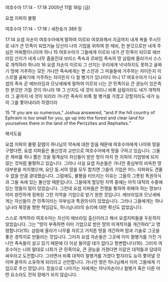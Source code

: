 여호수아 17:14 - 17:18 
2005년 11월 18일 (금)

요셉 지파의 불평



여호수아 17:14 - 17:18 / 새찬송가 389 장


17:14 요셉 자손이 여호수아에게 말하여 이르되 여호와께서 지금까지 내게 복을 주시므로 내가 큰 민족이 되었거늘 당신이 나의 기업을 위하여 한 제비, 한 분깃으로만 내게 주심은 어찌함이니이까 하니 15 여호수아가 그들에게 이르되 네가 큰 민족이 되므로 에브라임 산지가 네게 너무 좁을진대 브리스 족속과 르바임 족속의 땅 삼림에 올라가서 스스로 개척하라 하니라 16 요셉 자손이 이르되 그 산지는 우리에게 넉넉하지도 못하고 골짜기 땅에 거주하는 모든 가나안 족속에게는 벧 스안과 그 마을들에 거주하는 자이든지 이스르엘 골짜기에 거주하는 자이든지 다 철 병거가 있나이다 하니 17 여호수아가 다시 요셉의 족속 곧 에브라임과 므낫세에게 말하여 이르되 너는 큰 민족이요 큰 권능이 있은즉 한 분깃만 가질 것이 아니라 18 그 산지도 네 것이 되리니 비록 삼림이라도 네가 개척하라 그 끝까지 네 것이 되리라 가나안 족속이 비록 철 병거를 가졌고 강할지라도 네가 능히 그를 쫓아내리라 하였더라 

15 “If you are so numerous,” Joshua answered, “and if the hill country of Ephraim is too small for you, go up into the forest and clear land for yourselves there in the land of the Perizzites and Rephaites.”

해석도움





요셉 지파의 불평 
갈렙이 하나님의 약속에 대한 믿음 때문에 여호수아에게 나아와 땅을 구했다면, 요셉 지파들은 불신앙과 교만으로 여호수아에게 땅을 구하고 있습니다. 그들은 제비를 하나 뽑은 것을 핑계삼아 자신들이 받은 땅이 마치 한 지파의 기업밖에 되지 않는 것처럼 불평하고 있습니다. 그러나 사실 요셉 자손들은 가나안 중심부의 비옥한 땅 대부분을 차지했으며, 요단 동.서의 땅을 모두 합치면 그들의 기업은 어느 지파와도 견줄 수 없을 만큼 광대했습니다. 그럼에도, 불평을 터뜨리는 이유는 그들의 그릇된 특권의식과 그들 속에 있는 불신앙 때문입니다. 그들에게 할당된 지역 중에는 아직 대적의 수중에 있는 땅들이 많이 있었습니다. 그런데 요셉 지파들은 전쟁을 통하여 취해야 하는 땅보다 이미 완전하게 정복된 그런 지역을 기업으로 받기 원한 것입니다. 에브라임과 므낫세에게는 자신들이 큰 민족이라는 자부심과 특권의식이 있었습니다. 그러나 그들에게는 하나님나라 확장을 향한 책임감도, 하나님나라의 승리에 대한 확신도 없었습니다. 

스스로 개척하라 
여호수아는 자신이 에브라임 출신이라고 해서 요셉지파들을 두둔하지 않았습니다. 그는 "땅이 부족하면 이미 기업으로 받은 땅의 미개척지를 개간하라"고 명령합니다(15). 삼림에 올라가 나무를 자르고 거치른 땅을 개간하며 땀과 기술로 그곳을 좋은 경작지로 만들라는 것입니다. 그러자 요셉 자손들은 그곳에 이미 철병거를 가진 가나안 족속들이 살고 있기 때문에 더 이상 들어갈 데가 없다고 항변합니다(16). 그러자 여호수아는 너희 말대로 너희가 큰 민족이요, 큰 권능을 가졌다면 이같은 대적들과 담대히 싸우라고 도전합니다. 그러면서 비록 대적이 철병거를 가졌다 할지라도 능히 쫓아낼 것이며 끝까지 소유하게 되리라고 선언합니다. 가나안 땅은 하나님께서 이미 그들에게 기업으로 주신 땅입니다. 믿음으로 나아가는 자에게는 아낙자손이나 철병거 혹은 다른 어떤 요소라도 전혀 장애가 되지 않습니다.